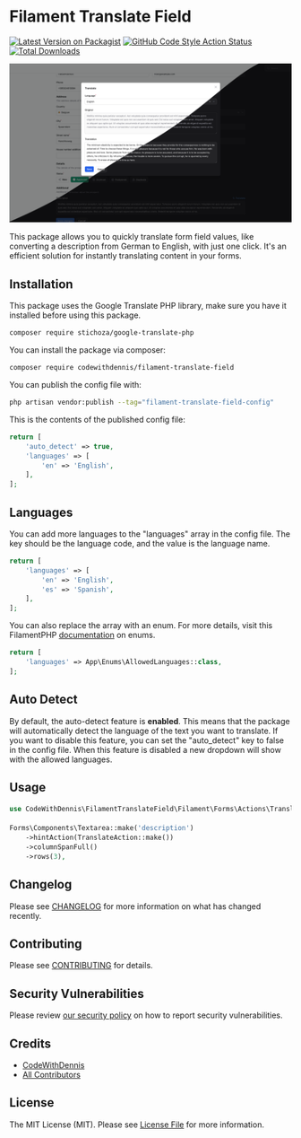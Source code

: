 # Filament Translate Field

[![Latest Version on Packagist](https://img.shields.io/packagist/v/codewithdennis/filament-translate-field.svg?style=flat-square)](https://packagist.org/packages/codewithdennis/filament-translate-field)
[![GitHub Code Style Action Status](https://img.shields.io/github/actions/workflow/status/codewithdennis/filament-translate-field/fix-php-code-styling.yml?branch=main&label=code%20style&style=flat-square)](https://github.com/codewithdennis/filament-translate-field/actions?query=workflow%3A"Fix+PHP+code+styling"+branch%3Amain)
[![Total Downloads](https://img.shields.io/packagist/dt/codewithdennis/filament-translate-field.svg?style=flat-square)](https://packagist.org/packages/codewithdennis/filament-translate-field)

![thumbnail](https://github.com/CodeWithDennis/filament-translate-field/blob/main/thumbnail.png)

This package allows you to quickly translate form field values, like converting a description from German to English, with just one click. It's an efficient solution for instantly translating content in your forms.

## Installation

This package uses the Google Translate PHP library, make sure you have it installed before using this package.

```bash
composer require stichoza/google-translate-php
```

You can install the package via composer:

```bash
composer require codewithdennis/filament-translate-field
```

You can publish the config file with:

```bash
php artisan vendor:publish --tag="filament-translate-field-config"
```

This is the contents of the published config file:

```php
return [
    'auto_detect' => true,
    'languages' => [
        'en' => 'English',
    ],
];
```
## Languages

You can add more languages to the "languages" array in the config file. The key should be the language code, and the value is the language name.

```php
return [
    'languages' => [
        'en' => 'English',
        'es' => 'Spanish',
    ],
];
```

You can also replace the array with an enum. For more details, visit this FilamentPHP [documentation](https://filamentphp.com/docs/3.x/support/enums) on enums.

```php
return [
    'languages' => App\Enums\AllowedLanguages::class,
];
```

## Auto Detect

By default, the auto-detect feature is **enabled**. This means that the package will automatically detect the language of the text you want to translate. If you want to disable this feature, you can set the "auto_detect" key to false in the config file. When this feature is disabled a new dropdown will show with the allowed languages.

## Usage

```php
use CodeWithDennis\FilamentTranslateField\Filament\Forms\Actions\TranslateAction;

Forms\Components\Textarea::make('description')
    ->hintAction(TranslateAction::make())
    ->columnSpanFull()
    ->rows(3),
```

## Changelog

Please see [CHANGELOG](CHANGELOG.md) for more information on what has changed recently.

## Contributing

Please see [CONTRIBUTING](.github/CONTRIBUTING.md) for details.

## Security Vulnerabilities

Please review [our security policy](../../security/policy) on how to report security vulnerabilities.

## Credits

- [CodeWithDennis](https://github.com/CodeWithDennis)
- [All Contributors](../../contributors)

## License

The MIT License (MIT). Please see [License File](LICENSE.md) for more information.
